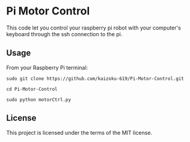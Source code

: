 # Pi Motor Control
This code let you control your raspberry pi robot with your computer's keyboard through the ssh connection to the pi.
## Usage
From your Raspberry Pi terminal:

`sudo git clone https://github.com/kaizoku-619/Pi-Motor-Control.git`

`cd Pi-Motor-Control`

`sudo python motorCtrl.py`
## License
This project is licensed under the terms of the MIT license.
